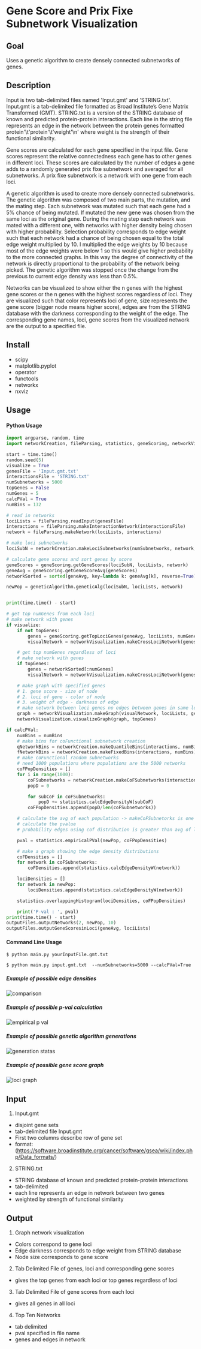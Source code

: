 # Gene Score and Prix Fixe Subnetwork Visualization

## Goal
Uses a genetic algorithm to create densely connected subnetworks of genes.

## Description
Input is two tab-delimited files named 'Input.gmt' and 'STRING.txt'. Input.gmt is a 
tab-delimited file formatted as Broad Institute’s Gene Matrix Transformed (GMT). STRING.txt 
is a version of the STRING database of known and predicted protein-protein interactions. 
Each line in the string file represents an edge in the network between the protein genes 
formatted protein'\t'protein'\t'weight'\n' where weight is the strength of their functional 
similarity.

Gene scores are calculated for each gene specified in the input file. Gene scores represent the 
relative connectedness each gene has to other genes in different loci. These scores are calculated by
the number of edges a gene adds to a randomly generated prix fixe subnetwork and averaged for all subnetworks.
A prix fixe subnetwork is a network with one gene from each loci.

A genetic algorithm is used to create more densely connected subnetworks. The genetic algorithm was composed of 
two main parts, the mutation, and the mating step. Each subnetwork was mutated such that each gene had a 5% chance 
of being mutated. If mutated the new gene was chosen from the same loci as the original gene. During the mating 
step each network was mated with a different one, with networks with higher density being chosen with higher 
probability. Selection probability corresponds to edge weight such that each network had a chance of being chosen 
equal to the total edge weight multiplied by 10. I multiplied the edge weights by 10 because most of the edge weights 
were below 1 so this would give higher probability to the more connected graphs. In this way the degree of connectivity 
of the network is directly proportional to the probability of the network being picked. The genetic algorithm was 
stopped once the change from the previous to current edge density was less than 0.5%. 

Networks can be visualized to show either the n genes with the highest gene scores or the n genes with the highest 
scores regardless of loci. They are visualized such that color represents loci of gene, size
represents the gene score (bigger node means higher score), edges are from the STRING database with the darkness
corresponding to the weight of the edge. The corresponding gene names, loci, gene scores from the visualized network 
are the output to a specified file. 


## Install
- scipy
- matplotlib.pyplot
- operator
- functools 
- networkx
- nxviz

## Usage
#### Python Usage
```python
import argparse, random, time
import networkCreation, fileParsing, statistics, geneScoring, networkVisualization, geneticAlgorithm, outputFiles

start = time.time()
random.seed(5)
visualize = True
genesFile = 'Input.gmt.txt'
interactionsFile = 'STRING.txt'
numSubnetworks = 5000
topGenes = False
numGenes = 5
calcPVal = True
numBins = 132

# read in networks
lociLists = fileParsing.readInput(genesFile)
interactions = fileParsing.makeInteractionNetwork(interactionsFile)
network = fileParsing.makeNetwork(lociLists, interactions)

# make loci subnetworks
lociSubN = networkCreation.makeLociSubnetworks(numSubnetworks, network, lociLists)

# calculate gene scores and sort genes by score
geneScores = geneScoring.getGeneScores(lociSubN, lociLists, network)
geneAvg = geneScoring.getGeneScoreAvg(geneScores)
networkSorted = sorted(geneAvg, key=lambda k: geneAvg[k], reverse=True)

newPop = geneticAlgorithm.geneticAlg(lociSubN, lociLists, network)


print(time.time() - start)

# get top numGenes from each loci
# make network with genes
if visualize:
    if not topGenes:
        genes = geneScoring.getTopLociGenes(geneAvg, lociLists, numGenes)
        visualNetwork = networkVisualization.makeCrossLociNetwork(genes, network, lociLists)

    # get top numGenes regardless of loci
    # make network with genes
    if topGenes:
        genes = networkSorted[:numGenes]
        visualNetwork = networkVisualization.makeCrossLociNetwork(genes, network, lociLists)

    # make graph with specified genes
    # 1. gene score - size of node
    # 2. loci of gene - color of node
    # 3. weight of edge - darkness of edge
    # make network between loci genes no edges between genes in same loci
    graph = networkVisualization.makeGraph(visualNetwork, lociLists, geneAvg)
    networkVisualization.visualizeGraph(graph, topGenes)

if calcPVal:
    numBins = numBins
    # make bins for coFunctional subnetwork creation
    qNetworkBins = networkCreation.makeQuantileBins(interactions, numBins)
    fNetworkBins = networkCreation.makeFixedBins(interactions, numBins)
    # make coFunctional random subnetworks
    # need 1000 populations where populations are the 5000 networks
    coFPopDensities = []
    for i in range(1000):
        coFSubnetworks = networkCreation.makeCoFSubnetworks(interactions, qNetworkBins, newPop)
        popD = 0

        for subCoF in coFSubnetworks:
            popD += statistics.calcEdgeDensityW(subCoF)
        coFPopDensities.append(popD/len(coFSubnetworks))

    # calculate the avg of each population -> makeCoFSubnetorks is one population?
    # calculate the pvalue
    # probability edges using cof distribution is greater than avg of loci edged divided by # of random networks

    pval = statistics.empiricalPVal(newPop, coFPopDensities)

    # make a graph showing the edge density distributions
    coFDensities = []
    for network in coFSubnetworks:
        coFDensities.append(statistics.calcEdgeDensityW(network))

    lociDensities = []
    for network in newPop:
        lociDensities.append(statistics.calcEdgeDensityW(network))

    statistics.overlappingHistogram(lociDensities, coFPopDensities)

    print('P-val : ', pval)
print(time.time() - start)
outputFiles.outputNetworks(2, newPop, 10)
outputFiles.outputGeneScoresinLoci(geneAvg, lociLists)
```

#### Command Line Usage
```commandline
$ python main.py yourInputFile.gmt.txt

$ python main.py input.gmt.txt  --numSubnetworks=5000 --calcPVal=True
```

##### Example of possible edge densities 
![comparison](https://user-images.githubusercontent.com/22487858/145517384-ba5bd435-6b42-4935-9274-a649f8f44588.png)

##### Example of possible p-val calculation
![empirical p val](https://user-images.githubusercontent.com/22487858/145517413-698264a3-57c8-4b26-a633-aa703c5fdd8a.png)

##### Example of possible genetic algorithm generations
![generation statas](https://user-images.githubusercontent.com/22487858/145517441-724e971b-cd36-4e83-a29f-585ad8eeb941.png)

##### Example of possible gene score graph
![loci graph](https://user-images.githubusercontent.com/22487858/145517454-3066fc8f-67ee-466c-b06c-2b7b70df6d84.png)

## Input
1. Input.gmt
- disjoint gene sets
- tab-delimited file Input.gmt
- First two columns describe row of gene set
- format: (https://software.broadinstitute.org/cancer/software/gsea/wiki/index.php/Data_formats/)
2. STRING.txt
- STRING database of known and predicted protein-protein interactions
- tab-delimited
- each line represents an edge in network between two genes
- weighted by strength of functional similarity

## Output 
1. Graph network visualization
- Colors correspond to gene loci
- Edge darkness corresponds to edge weight from STRING database
- Node size corresponds to gene score
2. Tab Delimited File of genes, loci and corresponding gene scores
- gives the top genes from each loci or top genes regardless of loci
3. Tab Delimited File of gene scores from each loci
- gives all genes in all loci
4. Top Ten Networks
- tab delimited
- pval specified in file name
- genes and edges in network

